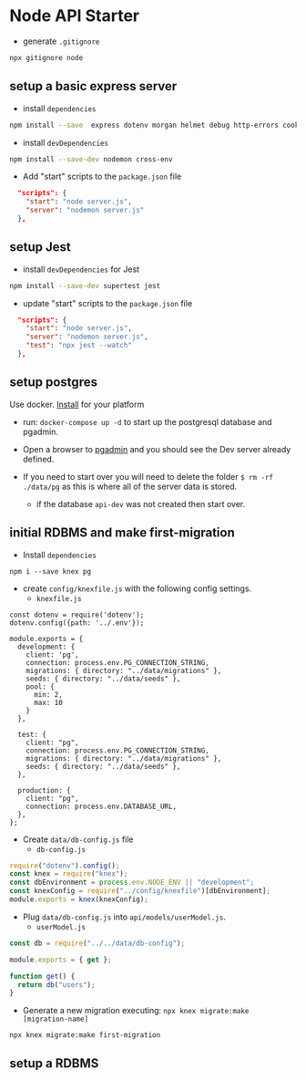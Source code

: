 # Node API Starter

-   generate `.gitignore`
```sh
npx gitignore node
```

## setup a basic express server

-   install `dependencies`
```sh
npm install --save  express dotenv morgan helmet debug http-errors cookie-parser
```

-   install `devDependencies`
```sh
npm install --save-dev nodemon cross-env
```

-   Add "start" scripts to the `package.json` file
```json
  "scripts": {
    "start": "node server.js",
    "server": "nodemon server.js"
  },
```

## setup Jest

-   install `devDependencies` for Jest
```sh
npm install --save-dev supertest jest
```

-   update "start" scripts to the `package.json` file
```json
  "scripts": {
    "start": "node server.js",
    "server": "nodemon server.js",
    "test": "npx jest --watch"
  },
```

## setup postgres

Use docker. [Install](https://docs.docker.com/get-docker/) for your platform

- run: `docker-compose up -d` to start up the postgresql database and pgadmin.

- Open a browser to [pgadmin](http://localhost:5050/) and you should see the Dev server already defined.

- If you need to start over you will need to delete the folder `$ rm -rf ./data/pg` as this is where all of the server data is stored.
  - if the database `api-dev` was not created then start over.

## initial RDBMS and make first-migration

- Install `dependencies`
```
npm i --save knex pg 
```

- create `config/knexfile.js` with the following config settings.
  - `knexfile.js`
```
const dotenv = require('dotenv');
dotenv.config({path: '../.env'});

module.exports = {
  development: {
    client: 'pg',
    connection: process.env.PG_CONNECTION_STRING,
    migrations: { directory: "../data/migrations" },
    seeds: { directory: "../data/seeds" },
    pool: {
      min: 2, 
      max: 10
    }
  },

  test: {
    client: "pg",
    connection: process.env.PG_CONNECTION_STRING,
    migrations: { directory: "../data/migrations" },
    seeds: { directory: "../data/seeds" },
  },

  production: {
    client: "pg",
    connection: process.env.DATABASE_URL,
  },
};
```

- Create `data/db-config.js` file
  - `db-config.js`
```js
require("dotenv").config();
const knex = require("knex");
const dbEnvironment = process.env.NODE_ENV || "development";
const knexConfig = require("../config/knexfile")[dbEnvironment];
module.exports = knex(knexConfig);
```

- Plug `data/db-config.js` into `api/models/userModel.js`.
  - `userModel.js`
```js
const db = require("../../data/db-config");

module.exports = { get };

function get() {
  return db("users");
}
```

- Generate a new migration executing: `npx knex migrate:make [migration-name]`
```    
npx knex migrate:make first-migration
```  

## setup a RDBMS